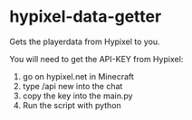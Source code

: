 # hypixel-data-getter
Gets the playerdata from Hypixel to you.

You will need to get the API-KEY from Hypixel:
1. go on hypixel.net in Minecraft
2. type /api new into the chat
3. copy the key into the main.py
4. Run the script with python
